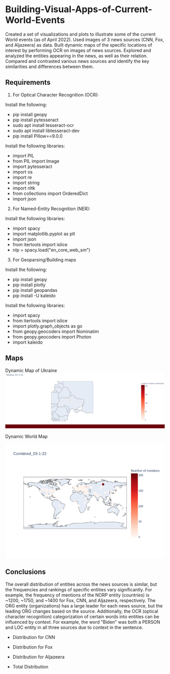# Building-Visual-Apps-of-Current-World-Events
Created a set of visualizations and plots to illustrate some of the current World events (as of April 2022). Used images of 3 news sources (CNN, Fox, and Aljazeera) as data. Built dynamic maps of the specific locations of interest by performing OCR on images of news sources. Explored and analyzed the entities appearing in the news, as well as their relation. Compared and contrasted various news sources and identify the key similarities and differences between them.

## Requirements

1) For Optical Character Recognition (OCR):

Install the following:
- pip install geopy
- pip install pytesseract
- sudo apt install tesseract-ocr
- sudo apt install libtesseract-dev
- pip install Pillow==9.0.0

Install the following libraries:
- import PIL
- from PIL import Image
- import pytesseract
- import os
- import re
- import string
- import nltk
- from collections import OrderedDict
- import json

2) For Named-Entity Recognition (NER):

Install the following libraries:
- import spacy
- import matplotlib.pyplot as plt
- import json
- from itertools import islice
- nlp = spacy.load("en_core_web_sm")

3) For Geoparsing/Building maps

Install the following:
- pip install geopy
- pip install plotly
- pip install geopandas
- pip install -U kaleido

Install the following libraries:
- import spacy
- from itertools import islice
- import plotly.graph_objects as go
- from geopy.geocoders import Nominatim
- from geopy.geocoders import Photon
- import kaleido

## Maps

Dynamic Map of Ukraine
![](https://github.com/chaimilee/Building-Visual-Apps-of-Current-World-Events/blob/main/ukraine_map_gif.gif)

Dynamic World Map

![](https://github.com/chaimilee/Building-Visual-Apps-of-Current-World-Events/blob/main/world_map_gif.gif)

## Conclusions

The overall distribution of entities across the news sources is similar, but the frequencies and rankings of specific entities vary significantly. For example, the frequency of mentions of the NORP entity (countries) is ~1200, ~1750, and ~1400 for Fox, CNN, and Aljazeera, respectively. The ORG entity (organizations) has a large leader for each news source, but the leading ORG changes based on the source. Additionally, the OCR (optical character recognition) categorization of certain words into entities can be influenced by context. For example, the word "Biden" was both a PERSON and LOC entity in all three sources due to context in the sentence.

- Distribution for CNN

- Distribution for Fox

- Distribution for Aljazeera

- Total Distribution
